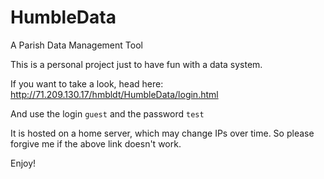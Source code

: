 # HumbleData
A Parish Data Management Tool

This is a personal project just to have fun with a data system.

If you want to take a look, head here: http://71.209.130.17/hmbldt/HumbleData/login.html

And use the login `guest` and the password `test` 

It is hosted on a home server, which may change IPs over time. So please forgive me if the above link doesn't work.

Enjoy!
